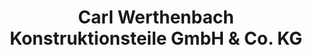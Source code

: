 ---
title: "Carl Werthenbach Konstruktionsteile GmbH & Co. KG"
url: /bielefeld/carl-werthenbach-konstruktionsteile-gmbh-und-co-kg/
shop: Autoteile
---